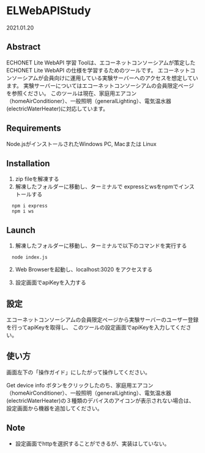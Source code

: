 # ELWebAPIStudy

2021.01.20

## Abstract

ECHONET Lite WebAPI 学習 Toolは、エコーネットコンソーシアムが策定した ECHONET Lite WebAPI の仕様を学習するためのツールです。
エコーネットコンソーシアムが会員向けに運用している実験サーバーへのアクセスを想定しています。
実験サーバーについてはエコーネットコンソーシアムの会員限定ページを参照ください。
このツールは現在、家庭用エアコン（homeAirConditioner）、一般照明（generalLighting）、電気温水器(electricWaterHeater)に対応しています。

## Requirements

Node.jsがインストールされたWindows PC, Macまたは Linux  

## Installation

1. zip fileを解凍する
2. 解凍したフォルダーに移動し、ターミナルで expressとwsをnpmでインストールする

```
  npm i express
  npm i ws   
```

## Launch

1. 解凍したフォルダーに移動し、ターミナルで以下のコマンドを実行する   

  ```
    node index.js
  ```

2. Web Browserを起動し、localhost:3020 をアクセスする  

3. 設定画面でapiKeyを入力する

## 設定

エコーネットコンソーシアムの会員限定ページから実験サーバーのユーザー登録を行ってapiKeyを取得し、
このツールの設定画面でapiKeyを入力してください。

## 使い方

画面左下の「操作ガイド」にしたがって操作してください。

Get device info ボタンをクリックしたのち、家庭用エアコン（homeAirConditioner）、一般照明（generalLighting）、電気温水器(electricWaterHeater)の３種類のデバイスのアイコンが表示されない場合は、 設定画面から機器を追加してください。

## Note

- 設定画面でhttpを選択することができるが、実装はしていない。

